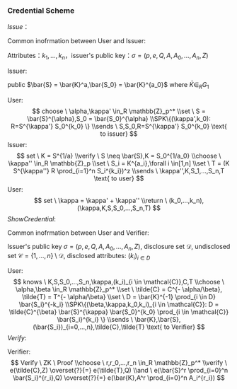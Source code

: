 ### Credential Scheme

$Issue$：

Common inofrmation between User and Issuer:

Attributes：$k_1,...,k_n$，issuer's public key：$\sigma = (p,e,Q,A,A_0,...,A_n,Z)$

Issuer:

public $\bar{S} = \bar{K}^a,\bar{S_0} = \bar{K}^{a_0}$ where $\bar{K} \in_R G_1$

User:
$$
choose \ \alpha,\kappa' \in_R \mathbb{Z}_p^* \\set \ S = \bar{S}^{\alpha},S_0 = \bar{S_0}^{\alpha} \\SPK\{(\kappa',k_0): R=S^{\kappa'} S_0^{k_0} \} \\sends \ S,S_0,R=S^{\kappa'} S_0^{k_0} \text{ to issuer}
$$
Issuer:
$$
set \ K = S^{1/a} \\verify \ S \neq \bar{S},K = S_0^{1/a_0} \\choose \ \kappa'' \in_R \mathbb{Z}_p \\set \ S_i = K^{a_i},\forall i \in[1,n] \\set \ T = (K S^{\kappa''} R \prod_{i=1}^n S_i^{k_i})^z \\sends \ \kappa'',K,S_1,...,S_n,T \text{ to user}
$$
User:
$$
set \ \kappa = \kappa' + \kappa'' \\return \ (k_0,...,k_n),(\kappa,K,S,S_0,...,S_n,T)
$$
$ShowCredential$:

Common inofrmation between User and Verifier:

Issuer's public key $\sigma = (p,e,Q,A,A_0,...,A_n,Z)$, disclosure set $\mathcal{D}$, undisclosed set $\mathcal{C} = \{1,...,n \} \setminus \mathcal{D}$, disclosed attributes: $(k_i)_{i \in D}$

User:
$$
knows \ K,S,S_0,...,S_n,\kappa,(k_i)_{i \in \mathcal{C}},C,T \\choose \ \alpha,\beta \in_R \mathbb{Z}_p^* \\set \ \tilde{C} = C^{- \alpha/\beta}, \tilde{T} = T^{- \alpha/\beta} \\set \ D = \bar{K}^{-1} \prod_{i \in D} \bar{S_i}^{-k_i} \\SPK\{(\beta,\kappa,k_0,k_i)_{i \in \mathcal{C}}: D = \tilde{C}^{\beta} \bar{S}^{\kappa} \bar{S_0}^{k_0} \prod_{i \in \mathcal{C}} \bar{S_i}^{k_i} \} \\sends \ \bar{K},\bar{S},(\bar{S_i})_{i=0,...,n},\tilde{C},\tilde{T} \text{ to Verifier}
$$
$Verify$:

Verifier:
$$
Verify \ ZK \ Proof \\choose \ r,r_0,...,r_n \in_R \mathbb{Z}_p^* \\verify \ e(\tilde{C},Z) \overset{?}{=} e(\tilde{T},Q) \\and \ e(\bar{S}^r \prod_{i=0}^n \bar{S_i}^{r_i},Q) \overset{?}{=} e(\bar{K},A^r \prod_{i=0}^n A_i^{r_i})
$$
